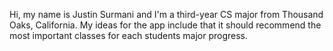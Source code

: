 Hi, my name is Justin Surmani and I'm a third-year CS major from Thousand Oaks, California. My ideas for the app include that it should recommend the most important classes for each students major progress.
